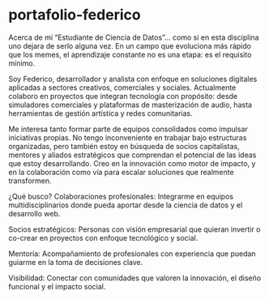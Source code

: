 # portafolio-federico
Acerca de mí
“Estudiante de Ciencia de Datos”… como si en esta disciplina uno dejara de serlo alguna vez. En un campo que evoluciona más rápido que los memes, el aprendizaje constante no es una etapa: es el requisito mínimo.

Soy Federico, desarrollador y analista con enfoque en soluciones digitales aplicadas a sectores creativos, comerciales y sociales. Actualmente colaboro en proyectos que integran tecnología con propósito: desde simuladores comerciales y plataformas de masterización de audio, hasta herramientas de gestión artística y redes comunitarias.

Me interesa tanto formar parte de equipos consolidados como impulsar iniciativas propias. No tengo inconveniente en trabajar bajo estructuras organizadas, pero también estoy en búsqueda de socios capitalistas, mentores y aliados estratégicos que comprendan el potencial de las ideas que estoy desarrollando. Creo en la innovación como motor de impacto, y en la colaboración como vía para escalar soluciones que realmente transformen.

¿Qué busco?
Colaboraciones profesionales: Integrarme en equipos multidisciplinarios donde pueda aportar desde la ciencia de datos y el desarrollo web.

Socios estratégicos: Personas con visión empresarial que quieran invertir o co-crear en proyectos con enfoque tecnológico y social.

Mentoría: Acompañamiento de profesionales con experiencia que puedan guiarme en la toma de decisiones clave.

Visibilidad: Conectar con comunidades que valoren la innovación, el diseño funcional y el impacto social.

